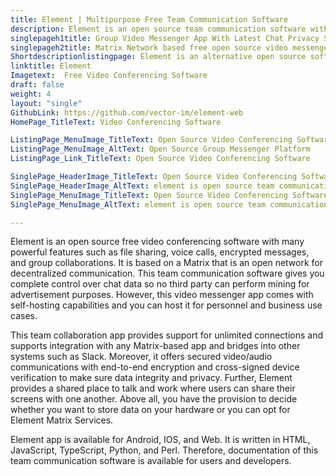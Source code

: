 ```yaml
---
title: Element | Multipurpose Free Team Communication Software
description: Element is an open source team communication software with powerful security features. It is suitable for organizations following the remote working model.
singlepageh1title: Group Video Messenger App With Latest Chat Privacy Settings
singlepageh2title: Matrix Network based free open source video messenger app. It offers utmost security and provides integrations with other chat applications such as Slack.
Shortdescriptionlistingpage: Element is an alternative open source software for group chat. It is based on Matrix Network and provides security features and integrations with other chat apps such as Slack.
linktitle: Element
Imagetext:  Free Video Conferencing Software
draft: false
weight: 4
layout: "single"
GithubLink: https://github.com/vector-im/element-web
HomePage_TitleText: Video Conferencing Software

ListingPage_MenuImage_TitleText: Open Source Video Conferencing Software
ListingPage_MenuImage_AltText: Open Source Group Messenger Platform
ListingPage_Link_TitleText: Open Source Video Conferencing Software

SinglePage_HeaderImage_TitleText: Open Source Video Conferencing Software
SinglePage_HeaderImage_AltText: element is open source team communication software
SinglePage_MenuImage_TitleText: Open Source Video Conferencing Software
SinglePage_MenuImage_AltText: element is open source team communication software

---
```


Element is an open source free video conferencing software with many powerful features such as file sharing, voice calls, encrypted messages, and group collaborations. It is based on a Matrix that is an open network for decentralized communication. This team communication software gives you complete control over chat data so no third party can perform mining for advertisement purposes. However, this video messenger app comes with self-hosting capabilities and you can host it for personnel and business use cases.

This team collaboration app provides support for unlimited connections and supports integration with any Matrix-based app and bridges into other systems such as Slack. Moreover, it offers secured video/audio communications with end-to-end encryption and cross-signed device verification to make sure data integrity and privacy. Further, Element provides a shared place to talk and work where users can share their screens with one another. Above all, you have the provision to decide whether you want to store data on your hardware or you can opt for Element Matrix Services.

Element app is available for Android, IOS, and Web. It is written in HTML, JavaScript, TypeScript, Python, and Perl. Therefore, documentation of this team communication software is available for users and developers.

<a class="anchor" id="requirements" name="requirements" style="font-size: 12.16px;"></a>
